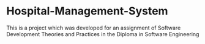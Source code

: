 # Hospital-Management-System
This is a project which was developed for an assignment of Software Development Theories and Practices in the Diploma in Software Engineering
